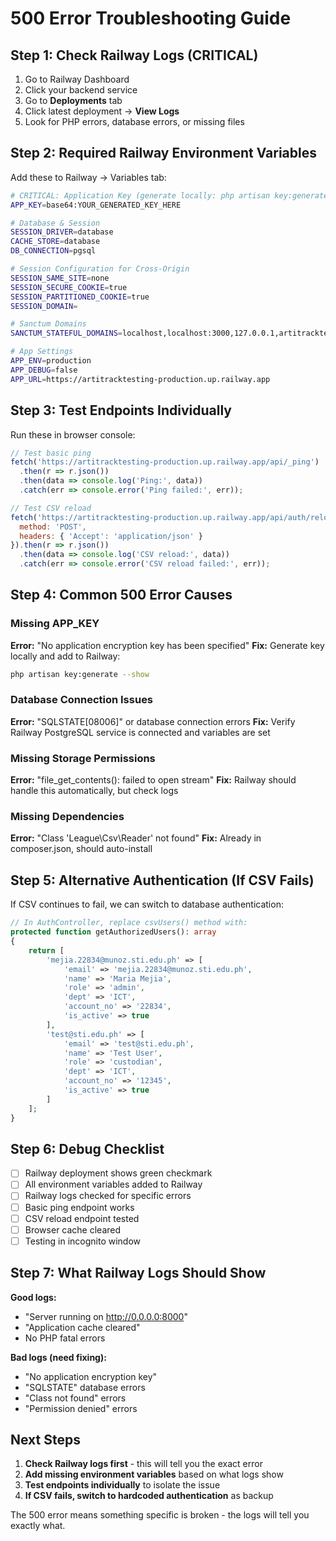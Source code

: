 # 500 Error Troubleshooting Guide

## Step 1: Check Railway Logs (CRITICAL)

1. Go to Railway Dashboard
2. Click your backend service
3. Go to **Deployments** tab
4. Click latest deployment → **View Logs**
5. Look for PHP errors, database errors, or missing files

## Step 2: Required Railway Environment Variables

Add these to Railway → Variables tab:

```bash
# CRITICAL: Application Key (generate locally: php artisan key:generate --show)
APP_KEY=base64:YOUR_GENERATED_KEY_HERE

# Database & Session
SESSION_DRIVER=database
CACHE_STORE=database
DB_CONNECTION=pgsql

# Session Configuration for Cross-Origin
SESSION_SAME_SITE=none
SESSION_SECURE_COOKIE=true
SESSION_PARTITIONED_COOKIE=true
SESSION_DOMAIN=

# Sanctum Domains
SANCTUM_STATEFUL_DOMAINS=localhost,localhost:3000,127.0.0.1,artitracktesting-production.up.railway.app,artitracktesting-proxy.up.railway.app

# App Settings
APP_ENV=production
APP_DEBUG=false
APP_URL=https://artitracktesting-production.up.railway.app
```

## Step 3: Test Endpoints Individually

Run these in browser console:

```javascript
// Test basic ping
fetch('https://artitracktesting-production.up.railway.app/api/_ping')
  .then(r => r.json())
  .then(data => console.log('Ping:', data))
  .catch(err => console.error('Ping failed:', err));

// Test CSV reload
fetch('https://artitracktesting-production.up.railway.app/api/auth/reload', {
  method: 'POST',
  headers: { 'Accept': 'application/json' }
}).then(r => r.json())
  .then(data => console.log('CSV reload:', data))
  .catch(err => console.error('CSV reload failed:', err));
```

## Step 4: Common 500 Error Causes

### Missing APP_KEY
**Error:** "No application encryption key has been specified"
**Fix:** Generate key locally and add to Railway:
```bash
php artisan key:generate --show
```

### Database Connection Issues
**Error:** "SQLSTATE[08006]" or database connection errors
**Fix:** Verify Railway PostgreSQL service is connected and variables are set

### Missing Storage Permissions
**Error:** "file_get_contents(): failed to open stream"
**Fix:** Railway should handle this automatically, but check logs

### Missing Dependencies
**Error:** "Class 'League\Csv\Reader' not found"
**Fix:** Already in composer.json, should auto-install

## Step 5: Alternative Authentication (If CSV Fails)

If CSV continues to fail, we can switch to database authentication:

```php
// In AuthController, replace csvUsers() method with:
protected function getAuthorizedUsers(): array
{
    return [
        'mejia.22834@munoz.sti.edu.ph' => [
            'email' => 'mejia.22834@munoz.sti.edu.ph',
            'name' => 'Maria Mejia',
            'role' => 'admin',
            'dept' => 'ICT',
            'account_no' => '22834',
            'is_active' => true
        ],
        'test@sti.edu.ph' => [
            'email' => 'test@sti.edu.ph',
            'name' => 'Test User',
            'role' => 'custodian',
            'dept' => 'ICT',
            'account_no' => '12345',
            'is_active' => true
        ]
    ];
}
```

## Step 6: Debug Checklist

- [ ] Railway deployment shows green checkmark
- [ ] All environment variables added to Railway
- [ ] Railway logs checked for specific errors
- [ ] Basic ping endpoint works
- [ ] CSV reload endpoint tested
- [ ] Browser cache cleared
- [ ] Testing in incognito window

## Step 7: What Railway Logs Should Show

**Good logs:**
- "Server running on http://0.0.0.0:8000"
- "Application cache cleared"
- No PHP fatal errors

**Bad logs (need fixing):**
- "No application encryption key"
- "SQLSTATE" database errors
- "Class not found" errors
- "Permission denied" errors

## Next Steps

1. **Check Railway logs first** - this will tell you the exact error
2. **Add missing environment variables** based on what logs show
3. **Test endpoints individually** to isolate the issue
4. **If CSV fails, switch to hardcoded authentication** as backup

The 500 error means something specific is broken - the logs will tell you exactly what.

